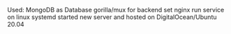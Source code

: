 Used:
  MongoDB as Database
  gorilla/mux for backend
  set nginx
  run service on linux systemd
  started new server and hosted on DigitalOcean/Ubuntu 20.04
